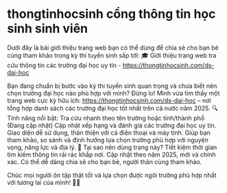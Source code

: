# thongtinhocsinh cổng thông tin học sinh sinh viên

Dưới đây là bài giới thiệu trang web bạn có thể dùng để chia sẻ cho bạn bè cùng tham khảo trong kỳ thi tuyển sinh sắp tới:
🎓 Giới thiệu trang web tra cứu thông tin các trường đại học uy tín - https://thongtinhocsinh.com/ds-dai-hoc

Bạn đang chuẩn bị bước vào kỳ thi tuyển sinh quan trọng và chưa biết nên chọn trường đại học nào phù hợp với mình? Đừng lo! Mình vừa tìm thấy một trang web cực kỳ hữu ích: https://thongtinhocsinh.com/ds-dai-hoc – nơi tổng hợp danh sách các trường đại học tốt nhất trên cả nước năm 2025.
🔍 Tính năng nổi bật:
Tra cứu nhanh theo tên trường hoặc tỉnh/thành phố (Đang cập nhật)
Cập nhật xếp hạng và đánh giá các trường đại học uy tín.
Giao diện dễ sử dụng, thân thiện với cả điện thoại và máy tính.
Giúp bạn tham khảo, so sánh và định hướng lựa chọn trường phù hợp với nguyện vọng, năng lực và địa lý.
🎯 Tại sao nên dùng trang này?
Tiết kiệm thời gian tìm kiếm thông tin rải rác khắp nơi.
Cập nhật theo năm 2025, mới và chính xác.
Có thể dễ dàng chia sẻ cho bạn bè, người thân cùng tham khảo.

Chúc mọi người ôn tập thật tốt và lựa chọn được ngôi trường phù hợp nhất với tương lai của mình! 💙📘
